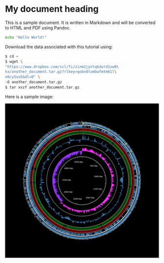 # My document heading

This is a sample document. It is written in Markdown and will be converted to HTML and PDF using Pandoc.

```bash
echo "Hello World!"
```

Download the data associated with this tutorial using:

```bash
$ cd ~
$ wget \
"https://www.dropbox.com/scl/fi/zinm2jyntqkdurd1xw0\
kx/another_document.tar.gz?rlkey=qobn8tumbwfmtm61l\
n6cy5xu5&dl=0" \
-O another_document.tar.gz
$ tar xvzf another_document.tar.gz
```

Here is a sample image:

![This is a sample image](includes/c0bdc48e7fdfb7ca9f2b17c9aa41bbef.png)
